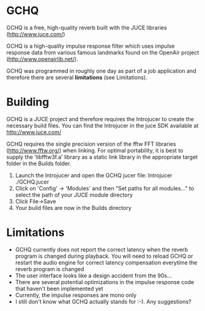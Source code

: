 # GCHQ
GCHQ is a free, high-quality reverb built with the JUCE libraries (http://www.juce.com/)

GCHQ is a high-quality impulse response filter which uses impulse response data from various famous landmarks found on the OpenAir project (http://www.openairlib.net/). 

GCHQ was programmed in roughly one day as part of a job application and therefore there are several **limitations** (see Limitations).

Building
========

GCHQ is a JUCE project and therefore requires the Introjucer to create the necessary build files. You can find the Introjucer in the juce SDK available at http://www.juce.com/

GCHQ requires the single precision version of the fftw FFT libraries (http://www.fftw.org/) when linking. For optimal portability, it is best to supply the 'libfftw3f.a' library as a static link library in the appropriate target folder in the Builds folder.

1. Launch the Introjucer and open the GCHQ jucer file: Introjucer ./GCHQ.jucer
2. Click on 'Config' -> 'Modules' and then "Set paths for all modules..." to select the path of your JUCE module directory
3. Click File->Save
4. Your build files are now in the Builds directory

Limitations
===========

* GCHQ currently does not report the correct latency when the reverb program is changed during playback. You will need to reload GCHQ or restart the audio engine for correct latency compensation everytime the reverb program is changed
* The user interface looks like a design accident from the 90s...
* There are several potential optimizations in the impulse response code that haven't been implemented yet
* Currently, the impulse responses are mono only
* I still don't know what GCHQ actually stands for :-). Any suggestions?
